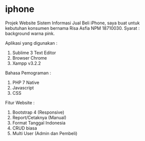 # iphone
Projek Website Sistem Informasi Jual Beli iPhone, 
saya buat untuk kebutuhan konsumen bernama Risa Asfia NPM 18710030.
Syarat : background warna pink.

Aplikasi yang digunakan :
1. Sublime 3 Text Editor
2. Browser Chrome
3. Xampp v3.2.2

Bahasa Pemograman :
1. PHP 7 Native
2. Javascript
3. CSS

Fitur Website :
1. Bootstrap 4 (Responsive)
2. Report/Cetaknya (Manual)
3. Format Tanggal Indonesia
4. CRUD biasa
5. Multi User (Admin dan Pembeli)

